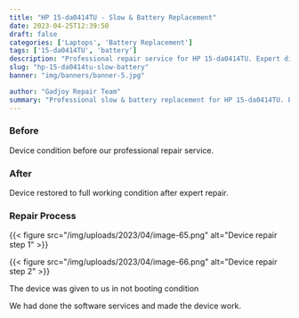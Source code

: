 ```yaml
---
title: "HP 15-da0414TU - Slow & Battery Replacement"
date: 2023-04-25T12:39:50
draft: false
categories: ['Laptops', 'Battery Replacement']
tags: ['15-da0414TU', 'battery']
description: "Professional repair service for HP 15-da0414TU. Expert diagnosis and quality repairs in Bangalore."
slug: "hp-15-da0414tu-slow-battery"
banner: "img/banners/banner-5.jpg"

author: "Gadjoy Repair Team"
summary: "Professional slow & battery replacement for HP 15-da0414TU. Expert technicians, quality parts, warranty included."
---
```



### Before

Device condition before our professional repair service.

### After

Device restored to full working condition after expert repair.

### Repair Process

{{< figure src="/img/uploads/2023/04/image-65.png" alt="Device repair step 1" >}}

{{< figure src="/img/uploads/2023/04/image-66.png" alt="Device repair step 2" >}}


The device was given to us in not booting condition

We had done the software services and made the device work.